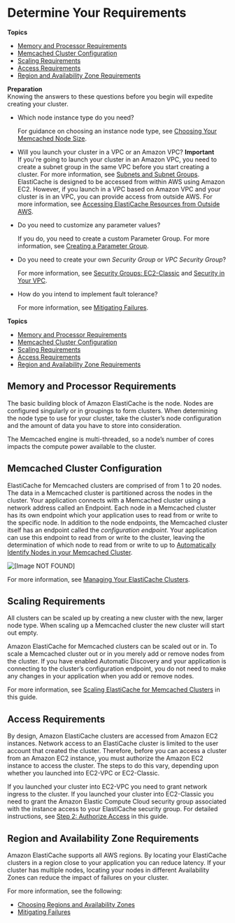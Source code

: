 # Determine Your Requirements<a name="cluster-create-determine-requirements"></a>

**Topics**
+ [Memory and Processor Requirements](#cluster-create-determine-requirements-memory)
+ [Memcached Cluster Configuration](#memcached-cluster-configuration)
+ [Scaling Requirements](#cluster-create-determine-requirements-scaling)
+ [Access Requirements](#cluster-create-determine-requirements-access)
+ [Region and Availability Zone Requirements](#cluster-create-determine-requirements-region)

**Preparation**  
Knowing the answers to these questions before you begin will expedite creating your cluster\.
+ Which node instance type do you need?

  For guidance on choosing an instance node type, see [Choosing Your Memcached Node Size](nodes-select-size.md#CacheNodes.SelectSize)\.
+ Will you launch your cluster in a VPC or an Amazon VPC? 
**Important**  
If you're going to launch your cluster in an Amazon VPC, you need to create a subnet group in the same VPC before you start creating a cluster\. For more information, see [Subnets and Subnet Groups](SubnetGroups.md)\.  
ElastiCache is designed to be accessed from within AWS using Amazon EC2\. However, if you launch in a VPC based on Amazon VPC and your cluster is in an VPC, you can provide access from outside AWS\. For more information, see [Accessing ElastiCache Resources from Outside AWS](accessing-elasticache.md#access-from-outside-aws)\.
+ Do you need to customize any parameter values?

  If you do, you need to create a custom Parameter Group\. For more information, see [Creating a Parameter Group](ParameterGroups.Creating.md)\.
+ Do you need to create your own *Security Group* or *VPC Security Group*? 

  For more information, see [Security Groups: EC2\-Classic](SecurityGroups.md) and [Security in Your VPC](https://docs.aws.amazon.com/vpc/latest/userguide/VPC_Security.html)\.
+ How do you intend to implement fault tolerance?

  For more information, see [Mitigating Failures](FaultTolerance.md)\.

**Topics**
+ [Memory and Processor Requirements](#cluster-create-determine-requirements-memory)
+ [Memcached Cluster Configuration](#memcached-cluster-configuration)
+ [Scaling Requirements](#cluster-create-determine-requirements-scaling)
+ [Access Requirements](#cluster-create-determine-requirements-access)
+ [Region and Availability Zone Requirements](#cluster-create-determine-requirements-region)

## Memory and Processor Requirements<a name="cluster-create-determine-requirements-memory"></a>

The basic building block of Amazon ElastiCache is the node\. Nodes are configured singularly or in groupings to form clusters\. When determining the node type to use for your cluster, take the cluster’s node configuration and the amount of data you have to store into consideration\.

The Memcached engine is multi\-threaded, so a node’s number of cores impacts the compute power available to the cluster\.

## Memcached Cluster Configuration<a name="memcached-cluster-configuration"></a>

ElastiCache for Memcached clusters are comprised of from 1 to 20 nodes\. The data in a Memcached cluster is partitioned across the nodes in the cluster\. Your application connects with a Memcached cluster using a network address called an Endpoint\. Each node in a Memcached cluster has its own endpoint which your application uses to read from or write to the specific node\. In addition to the node endpoints, the Memcached cluster itself has an endpoint called the *configuration endpoint*\. Your application can use this endpoint to read from or write to the cluster, leaving the determination of which node to read from or write to up to [Automatically Identify Nodes in your Memcached Cluster](AutoDiscovery.md)\. 

![\[Image NOT FOUND\]](http://docs.aws.amazon.com/AmazonElastiCache/latest/mem-ug/images/ElastiCache-Cluster-Memcached.png)

For more information, see [Managing Your ElastiCache Clusters](Clusters.md)\.

## Scaling Requirements<a name="cluster-create-determine-requirements-scaling"></a>

All clusters can be scaled up by creating a new cluster with the new, larger node type\. When scaling up a Memcached cluster the new cluster will start out empty\. 

Amazon ElastiCache for Memcached clusters can be scaled out or in\. To scale a Memcached cluster out or in you merely add or remove nodes from the cluster\. If you have enabled Automatic Discovery and your application is connecting to the cluster’s configuration endpoint, you do not need to make any changes in your application when you add or remove nodes\.

For more information, see [Scaling ElastiCache for Memcached Clusters](Scaling.md) in this guide\.

## Access Requirements<a name="cluster-create-determine-requirements-access"></a>

By design, Amazon ElastiCache clusters are accessed from Amazon EC2 instances\. Network access to an ElastiCache cluster is limited to the user account that created the cluster\. Therefore, before you can access a cluster from an Amazon EC2 instance, you must authorize the Amazon EC2 instance to access the cluster\. The steps to do this vary, depending upon whether you launched into EC2\-VPC or EC2\-Classic\.

If you launched your cluster into EC2\-VPC you need to grant network ingress to the cluster\. If you launched your cluster into EC2\-Classic you need to grant the Amazon Elastic Compute Cloud security group associated with the instance access to your ElastiCache security group\. For detailed instructions, see [Step 2: Authorize Access](GettingStarted.AuthorizeAccess.md) in this guide\.

## Region and Availability Zone Requirements<a name="cluster-create-determine-requirements-region"></a>

Amazon ElastiCache supports all AWS regions\. By locating your ElastiCache clusters in a region close to your application you can reduce latency\. If your cluster has multiple nodes, locating your nodes in different Availability Zones can reduce the impact of failures on your cluster\.

For more information, see the following:
+ [Choosing Regions and Availability Zones](RegionsAndAZs.md)
+ [Mitigating Failures](FaultTolerance.md)